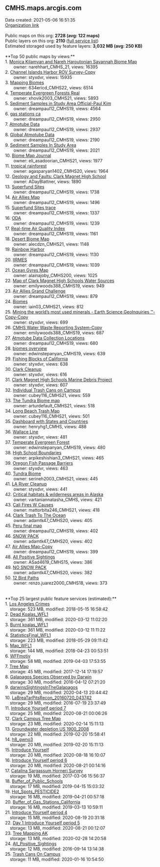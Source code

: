 <h2>CMHS.maps.arcgis.com</h2> Data created: 2021-05-06 16:51:35 <br /><a target='new' href='https://CMHS.maps.arcgis.com'>Organization link</a><br /><br />Public maps on this org: <b>2728 (avg: 122 maps)</b><br />Public layers on this org: <b>2110 </b>(<a target='new' href='https://services.arcgis.com/DEoxb4q3EJppiDKC/ArcGIS/rest/services'>full service list</a>)<br />Estimated storaged used by feature layers: <b>3,032 MB (avg: 250 KB)</b><br /><br />**Top 50 public maps by views:**<br />  1. <a target='new' href='https://www.arcgis.com/home/item.html?id=33ab029a0e31413abf55694e14249de4'>Monica Kilamyan and Nareh Haroutonian Savannah Biome Map</a> <br />  &nbsp;&nbsp;&nbsp;&nbsp; &nbsp;&nbsp;owner: narehhart_CMHS_21, views: 16395<br />  2. <a target='new' href='https://www.arcgis.com/home/item.html?id=807a9db950be48f49efaef4a4fee7f0c'>Channel Islands Harbor ROV Survey-Copy</a> <br />  &nbsp;&nbsp;&nbsp;&nbsp; &nbsp;&nbsp;owner: styxdvr, views: 15935<br />  3. <a target='new' href='https://www.arcgis.com/home/item.html?id=2574912dcd1a404a8897cf455543990c'>Mapping Biomes</a> <br />  &nbsp;&nbsp;&nbsp;&nbsp; &nbsp;&nbsp;owner: 634ericd_CMHS22, views: 6514<br />  4. <a target='new' href='https://www.arcgis.com/home/item.html?id=81a77615634242a394f81bdfcbdb51af'>Temperate Evergreen Forests Real</a> <br />  &nbsp;&nbsp;&nbsp;&nbsp; &nbsp;&nbsp;owner: xhovik2003_CMHS21, views: 5893<br />  5. <a target='new' href='https://www.arcgis.com/home/item.html?id=39380fbaf18a4523a59b2993fa3add66'>Sediment Samples in Study Area Official-Paul Kim</a> <br />  &nbsp;&nbsp;&nbsp;&nbsp; &nbsp;&nbsp;owner: dreampaul12_CMHS19, views: 4564<br />  6. <a target='new' href='https://www.arcgis.com/home/item.html?id=c5f2b071030042768390cb53556c1f5d'>gas stations ca</a> <br />  &nbsp;&nbsp;&nbsp;&nbsp; &nbsp;&nbsp;owner: dreampaul12_CMHS19, views: 2950<br />  7. <a target='new' href='https://www.arcgis.com/home/item.html?id=d6700a85809a42cab3f173691ab025da'>Atmotube Data</a> <br />  &nbsp;&nbsp;&nbsp;&nbsp; &nbsp;&nbsp;owner: dreampaul12_CMHS19, views: 2937<br />  8. <a target='new' href='https://www.arcgis.com/home/item.html?id=b9c2adc0fa77446696d430b1588ba9d2'>Global Atmotube Data</a> <br />  &nbsp;&nbsp;&nbsp;&nbsp; &nbsp;&nbsp;owner: dreampaul12_CMHS19, views: 2190<br />  9. <a target='new' href='https://www.arcgis.com/home/item.html?id=9e289ec32e054172a39df995a79a828f'>Sediment Samples In Study Area</a> <br />  &nbsp;&nbsp;&nbsp;&nbsp; &nbsp;&nbsp;owner: dreampaul12_CMHS19, views: 2021<br />  10. <a target='new' href='https://www.arcgis.com/home/item.html?id=26459b49d28b4a2886ea3802a1c07f87'>Biome Map Journal</a> <br />  &nbsp;&nbsp;&nbsp;&nbsp; &nbsp;&nbsp;owner: eli_asadoorian_CMHS21, views: 1977<br />  11. <a target='new' href='https://www.arcgis.com/home/item.html?id=e65f105b3e21441cb9d68df0c4f157ac'>tropical rainforest</a> <br />  &nbsp;&nbsp;&nbsp;&nbsp; &nbsp;&nbsp;owner: agasparyan1402_CMHS20, views: 1964<br />  12. <a target='new' href='https://www.arcgis.com/home/item.html?id=fb7f3edcd31f420fb36375cdd380758a'>Geology and Faults: Clark Magnet High School</a> <br />  &nbsp;&nbsp;&nbsp;&nbsp; &nbsp;&nbsp;owner: ADayBlattner, views: 1890<br />  13. <a target='new' href='https://www.arcgis.com/home/item.html?id=82bed07408d44fc69943a0739e0c2be0'>Superfund Sites</a> <br />  &nbsp;&nbsp;&nbsp;&nbsp; &nbsp;&nbsp;owner: dreampaul12_CMHS19, views: 1738<br />  14. <a target='new' href='https://www.arcgis.com/home/item.html?id=749aa82161d94312a48d1e4e839e1e72'>Air Allies Map</a> <br />  &nbsp;&nbsp;&nbsp;&nbsp; &nbsp;&nbsp;owner: dreampaul12_CMHS19, views: 1496<br />  15. <a target='new' href='https://www.arcgis.com/home/item.html?id=d11590a47e164a21a26bb4378b6454df'>Superfund Sites trace</a> <br />  &nbsp;&nbsp;&nbsp;&nbsp; &nbsp;&nbsp;owner: dreampaul12_CMHS19, views: 1337<br />  16. <a target='new' href='https://www.arcgis.com/home/item.html?id=b93b0ea04c804585b23c93f6c255c7e0'>ODA</a> <br />  &nbsp;&nbsp;&nbsp;&nbsp; &nbsp;&nbsp;owner: dreampaul12_CMHS19, views: 1239<br />  17. <a target='new' href='https://www.arcgis.com/home/item.html?id=44d971367cda4b63b04d9012842928af'>Real-time Air Quality Index</a> <br />  &nbsp;&nbsp;&nbsp;&nbsp; &nbsp;&nbsp;owner: dreampaul12_CMHS19, views: 1161<br />  18. <a target='new' href='https://www.arcgis.com/home/item.html?id=1ffadb1145a7479a8884b5e3a630eda5'>Desert Biome Map</a> <br />  &nbsp;&nbsp;&nbsp;&nbsp; &nbsp;&nbsp;owner: alecdzn_CMHS21, views: 1148<br />  19. <a target='new' href='https://www.arcgis.com/home/item.html?id=da466b10b3d44b2397e6bd7327de3c9f'>Rainbow Harbor</a> <br />  &nbsp;&nbsp;&nbsp;&nbsp; &nbsp;&nbsp;owner: dreampaul12_CMHS19, views: 1130<br />  20. <a target='new' href='https://www.arcgis.com/home/item.html?id=8b8f81da0038467583c1648c2bc852d7'>IIRMES</a> <br />  &nbsp;&nbsp;&nbsp;&nbsp; &nbsp;&nbsp;owner: dreampaul12_CMHS19, views: 1039<br />  21. <a target='new' href='https://www.arcgis.com/home/item.html?id=2a16d308df134f228e59642db54eef36'>Ocean Gyres Map</a> <br />  &nbsp;&nbsp;&nbsp;&nbsp; &nbsp;&nbsp;owner: alainajoby_CMHS200, views: 1025<br />  22. <a target='new' href='https://www.arcgis.com/home/item.html?id=f8d631abebf04cbaab82f4b57e8a0b19'>Map of Clark Magnet High Schools Water Sources</a> <br />  &nbsp;&nbsp;&nbsp;&nbsp; &nbsp;&nbsp;owner: emilywoods388_CMHS19, views: 949<br />  23. <a target='new' href='https://www.arcgis.com/home/item.html?id=72564e04526b46b0b2542d7f30b040a5'>Air Allies Grand Challenge</a> <br />  &nbsp;&nbsp;&nbsp;&nbsp; &nbsp;&nbsp;owner: dreampaul12_CMHS19, views: 879<br />  24. <a target='new' href='https://www.arcgis.com/home/item.html?id=5486548e51e24dbea0096a3596c67609'> Biomes</a> <br />  &nbsp;&nbsp;&nbsp;&nbsp; &nbsp;&nbsp;owner: iain03_CMHS21, views: 812<br />  25. <a target='new' href='https://www.arcgis.com/home/item.html?id=7106f127423b42eaa4edecb8f35405d5'>Mining the world’s most used minerals - Earth Science GeoInquiries ™-Copy-Copy</a> <br />  &nbsp;&nbsp;&nbsp;&nbsp; &nbsp;&nbsp;owner: styxdvr, views: 699<br />  26. <a target='new' href='https://www.arcgis.com/home/item.html?id=7f55e02b115f4e5d8d93c76d61606597'>CMHS Water Waste Reporting System-Copy</a> <br />  &nbsp;&nbsp;&nbsp;&nbsp; &nbsp;&nbsp;owner: emilywoods388_CMHS19, views: 687<br />  27. <a target='new' href='https://www.arcgis.com/home/item.html?id=37240d5e03504b54add71031c2d14451'>Atmotube Data Collection Locations</a> <br />  &nbsp;&nbsp;&nbsp;&nbsp; &nbsp;&nbsp;owner: dreampaul12_CMHS19, views: 680<br />  28. <a target='new' href='https://www.arcgis.com/home/item.html?id=5c8c47d3ec7b46a6aa311f31738a4f49'>biomes overview</a> <br />  &nbsp;&nbsp;&nbsp;&nbsp; &nbsp;&nbsp;owner: edwinstepanyan_CMHS19, views: 639<br />  29. <a target='new' href='https://www.arcgis.com/home/item.html?id=9d684f57989d42e2aa662f7c229627ff'>Fishing Blocks of California</a> <br />  &nbsp;&nbsp;&nbsp;&nbsp; &nbsp;&nbsp;owner: styxdvr, views: 638<br />  30. <a target='new' href='https://www.arcgis.com/home/item.html?id=cd554a41c8b045c3a6a3f2c6b7d1378b'>Clark Cleanup</a> <br />  &nbsp;&nbsp;&nbsp;&nbsp; &nbsp;&nbsp;owner: styxdvr, views: 616<br />  31. <a target='new' href='https://www.arcgis.com/home/item.html?id=df43c449465c4f8c89498a86b68a9f07'>Clark Magnet High Schools Marine Debris Project</a> <br />  &nbsp;&nbsp;&nbsp;&nbsp; &nbsp;&nbsp;owner: styxdvr, views: 607<br />  32. <a target='new' href='https://www.arcgis.com/home/item.html?id=1f6232aacacc44cfb9cbeb9ff156d1ed'>Individual Trash Cans on Campus</a> <br />  &nbsp;&nbsp;&nbsp;&nbsp; &nbsp;&nbsp;owner: cubey116_CMHS21, views: 559<br />  33. <a target='new' href='https://www.arcgis.com/home/item.html?id=17d41f08e4fd4f8e8161dffe7affb6e3'>The Tundra Biome map</a> <br />  &nbsp;&nbsp;&nbsp;&nbsp; &nbsp;&nbsp;owner: arturdefault_CMHS21, views: 518<br />  34. <a target='new' href='https://www.arcgis.com/home/item.html?id=fbcaf7919bb24546b59e6011b1c72728'>Long Beach Trash Map</a> <br />  &nbsp;&nbsp;&nbsp;&nbsp; &nbsp;&nbsp;owner: cubey116_CMHS21, views: 501<br />  35. <a target='new' href='https://www.arcgis.com/home/item.html?id=fbf16261431149bdbdb74323afc7ab0b'>Dashboard with States and Countries</a> <br />  &nbsp;&nbsp;&nbsp;&nbsp; &nbsp;&nbsp;owner: henryhg1_CMHS, views: 488<br />  36. <a target='new' href='https://www.arcgis.com/home/item.html?id=ee36a6c18cd0424498a7c7dc3df5ee34'>Wallace Line</a> <br />  &nbsp;&nbsp;&nbsp;&nbsp; &nbsp;&nbsp;owner: styxdvr, views: 481<br />  37. <a target='new' href='https://www.arcgis.com/home/item.html?id=b6fbdb1108aa4f7db0dc4f67e6c19c3b'>Temperate Evergreen Forest</a> <br />  &nbsp;&nbsp;&nbsp;&nbsp; &nbsp;&nbsp;owner: edwinstepanyan_CMHS19, views: 480<br />  38. <a target='new' href='https://www.arcgis.com/home/item.html?id=04ac59b521fe4ee8981b3e7c4c0c7bdf'>High School Boundaries</a> <br />  &nbsp;&nbsp;&nbsp;&nbsp; &nbsp;&nbsp;owner: arpikeshishian3_CMHS21, views: 465<br />  39. <a target='new' href='https://www.arcgis.com/home/item.html?id=4daca67cd1bb4dd9a335cff6c34362f0'>Oregon Fish Passage Barriers</a> <br />  &nbsp;&nbsp;&nbsp;&nbsp; &nbsp;&nbsp;owner: styxdvr, views: 463<br />  40. <a target='new' href='https://www.arcgis.com/home/item.html?id=f49b711858eb424c943d85c7987ac579'>Tundra Biome  </a> <br />  &nbsp;&nbsp;&nbsp;&nbsp; &nbsp;&nbsp;owner: serineh2003_CMHS21, views: 445<br />  41. <a target='new' href='https://www.arcgis.com/home/item.html?id=2a305cd9629f46cf90c3093121a25db9'>LA River Cleanup</a> <br />  &nbsp;&nbsp;&nbsp;&nbsp; &nbsp;&nbsp;owner: styxdvr, views: 441<br />  42. <a target='new' href='https://www.arcgis.com/home/item.html?id=fdb9678f43aa4dcc95226e6a0b2923cc'>Critical habitats & wilderness areas in Alaska</a> <br />  &nbsp;&nbsp;&nbsp;&nbsp; &nbsp;&nbsp;owner: vartaniannatasha_CMHS, views: 421<br />  43. <a target='new' href='https://www.arcgis.com/home/item.html?id=cc204ec0c6fc40ccbef8ad5ade93f124'>Cali Fires W Causes</a> <br />  &nbsp;&nbsp;&nbsp;&nbsp; &nbsp;&nbsp;owner: mattorbita246_CMHS21, views: 418<br />  44. <a target='new' href='https://www.arcgis.com/home/item.html?id=5dc1b930f89f46e0b9221d19f07dfc2f'>Clark Trash To The Ocean</a> <br />  &nbsp;&nbsp;&nbsp;&nbsp; &nbsp;&nbsp;owner: adamtk47_CMHS20, views: 405<br />  45. <a target='new' href='https://www.arcgis.com/home/item.html?id=929085481bf54f04827da667eba2770a'>Peru final map</a> <br />  &nbsp;&nbsp;&nbsp;&nbsp; &nbsp;&nbsp;owner: dreampaul12_CMHS19, views: 402<br />  46. <a target='new' href='https://www.arcgis.com/home/item.html?id=ed36ba506f834a7281794612380beccc'>SNOW PACK</a> <br />  &nbsp;&nbsp;&nbsp;&nbsp; &nbsp;&nbsp;owner: adamtk47_CMHS20, views: 402<br />  47. <a target='new' href='https://www.arcgis.com/home/item.html?id=d5c546f3e1b44fe18c07cf07f1f5aa5e'>Air Allies Map-Copy</a> <br />  &nbsp;&nbsp;&nbsp;&nbsp; &nbsp;&nbsp;owner: dreampaul12_CMHS19, views: 399<br />  48. <a target='new' href='https://www.arcgis.com/home/item.html?id=213328d293304014a40478f0c0a5b905'>All Positive Sightings</a> <br />  &nbsp;&nbsp;&nbsp;&nbsp; &nbsp;&nbsp;owner: ASad4619_CMHS15, views: 386<br />  49. <a target='new' href='https://www.arcgis.com/home/item.html?id=123c75def7374a50bf89bf817db48e9c'>NO SNOW PACK</a> <br />  &nbsp;&nbsp;&nbsp;&nbsp; &nbsp;&nbsp;owner: adamtk47_CMHS20, views: 382<br />  50. <a target='new' href='https://www.arcgis.com/home/item.html?id=81d47702dcbc4f84807371e0c113a5e7'>12 Bird Paths</a> <br />  &nbsp;&nbsp;&nbsp;&nbsp; &nbsp;&nbsp;owner: renzo.juarez2000_CMHS18, views: 373<br /><br /><br />**Top 25 largest public feature services (estimated):**<br /> 1. <a target='new' href='https://www.arcgis.com/home/item.html?id=e515555caf3e49bbb99b43d02350aa05'>Los Angeles Crimes</a><br /> &nbsp;&nbsp;&nbsp;&nbsp;storage: 523 MB, modified: 2018-05-15 16:58:42<br /> 2. <a target='new' href='https://www.arcgis.com/home/item.html?id=f66a0a00d90d4dc59632f8cd6ceb19f4'>Dead Koalas_WFL1</a><br /> &nbsp;&nbsp;&nbsp;&nbsp;storage: 361 MB, modified: 2020-03-12 11:02:20<br /> 3. <a target='new' href='https://www.arcgis.com/home/item.html?id=d63e8549d47540228dfde9b9bfd60c69'>Burnt koalas_WFL1</a><br /> &nbsp;&nbsp;&nbsp;&nbsp;storage: 361 MB, modified: 2020-03-12 11:11:22<br /> 4. <a target='new' href='https://www.arcgis.com/home/item.html?id=9abfe2bc5cff4b33ba055c1f9e45946d'>StatisticsFinal_WFL1</a><br /> &nbsp;&nbsp;&nbsp;&nbsp;storage: 223 MB, modified: 2018-05-29 09:11:42<br /> 5. <a target='new' href='https://www.arcgis.com/home/item.html?id=980bb8880a4b4ca6a304f4a9db8d0c49'>Map_WFL1</a><br /> &nbsp;&nbsp;&nbsp;&nbsp;storage: 144 MB, modified: 2018-04-23 00:53:51<br /> 6. <a target='new' href='https://www.arcgis.com/home/item.html?id=85fb19d9d6d849e48f4011d34700a450'>WFFmotiv</a><br /> &nbsp;&nbsp;&nbsp;&nbsp;storage: 58 MB, modified: 2019-04-03 17:53:55<br /> 7. <a target='new' href='https://www.arcgis.com/home/item.html?id=779fa4e37eca40e9ba27de2085328f75'>Tree Map</a><br /> &nbsp;&nbsp;&nbsp;&nbsp;storage: 45 MB, modified: 2017-12-14 17:19:57<br /> 8. <a target='new' href='https://www.arcgis.com/home/item.html?id=6c6e0537fc594ed5820baf6dc881aab3'>Galapagos Species Observed by Darwin</a><br /> &nbsp;&nbsp;&nbsp;&nbsp;storage: 30 MB, modified: 2016-04-12 07:21:20<br /> 9. <a target='new' href='https://www.arcgis.com/home/item.html?id=8346466f5ac243c99bf59cd0b55b6edc'>darwinsSightingsInTheGalapagos</a><br /> &nbsp;&nbsp;&nbsp;&nbsp;storage: 29 MB, modified: 2020-04-13 20:44:42<br /> 10. <a target='new' href='https://www.arcgis.com/home/item.html?id=748de845944f4e17bbdc52de4ba9e22b'>LaBreaTarPitsRecon_20160720_043742</a><br /> &nbsp;&nbsp;&nbsp;&nbsp;storage: 29 MB, modified: 2016-07-19 23:37:49<br /> 11. <a target='new' href='https://www.arcgis.com/home/item.html?id=f4764a7f2a8a4a8ca760bf15b91c6562'>Introduce Yourself  period 7</a><br /> &nbsp;&nbsp;&nbsp;&nbsp;storage: 25 MB, modified: 2020-08-21 00:06:26<br /> 12. <a target='new' href='https://www.arcgis.com/home/item.html?id=3deb44d0adaf4d42806f5209be467852'>Clark Campus Tree Map</a><br /> &nbsp;&nbsp;&nbsp;&nbsp;storage: 23 MB, modified: 2020-02-14 15:11:13<br /> 13. <a target='new' href='https://www.arcgis.com/home/item.html?id=d32fc262efb94436a3eba02f96978e8b'>Groundwater depletion US 1900_2008</a><br /> &nbsp;&nbsp;&nbsp;&nbsp;storage: 22 MB, modified: 2019-02-20 15:58:41<br /> 14. <a target='new' href='https://www.arcgis.com/home/item.html?id=5f912961698b4cad98637f7bf598d1e4'>h8_gwno3</a><br /> &nbsp;&nbsp;&nbsp;&nbsp;storage: 20 MB, modified: 2019-02-20 15:11:13<br /> 15. <a target='new' href='https://www.arcgis.com/home/item.html?id=73f11be2284d4a58860cd74d1eebd6e9'>Introduce Yourself</a><br /> &nbsp;&nbsp;&nbsp;&nbsp;storage: 20 MB, modified: 2020-08-18 16:10:07<br /> 16. <a target='new' href='https://www.arcgis.com/home/item.html?id=503126fc7dad4d508ca392686180bbed'>Introduce Yourself  period 6</a><br /> &nbsp;&nbsp;&nbsp;&nbsp;storage: 20 MB, modified: 2020-08-21 00:14:16<br /> 17. <a target='new' href='https://www.arcgis.com/home/item.html?id=5ec79c0f617447cf8ef9f5ab7d01fe97'>Catalina Sargassum Horneri Survey</a><br /> &nbsp;&nbsp;&nbsp;&nbsp;storage: 19 MB, modified: 2017-03-06 15:56:37<br /> 18. <a target='new' href='https://www.arcgis.com/home/item.html?id=72cf619cabf14626bed1b04d5fc85252'>Buffer_of_Public_Schools</a><br /> &nbsp;&nbsp;&nbsp;&nbsp;storage: 17 MB, modified: 2019-04-15 15:03:32<br /> 19. <a target='new' href='https://www.arcgis.com/home/item.html?id=ad76d6f1b810450d9c0bb1613603a96a'>Hot_Spots_PESTICIDE2</a><br /> &nbsp;&nbsp;&nbsp;&nbsp;storage: 16 MB, modified: 2019-04-21 00:57:18<br /> 20. <a target='new' href='https://www.arcgis.com/home/item.html?id=dd60497a532d4763bbec305de012d52b'>Buffer_of_Gas_Stations_California</a><br /> &nbsp;&nbsp;&nbsp;&nbsp;storage: 16 MB, modified: 2019-03-13 10:59:11<br /> 21. <a target='new' href='https://www.arcgis.com/home/item.html?id=5ecd6047d4e045088be458f7d6b99b87'>Introduce Yourself  period 4</a><br /> &nbsp;&nbsp;&nbsp;&nbsp;storage: 15 MB, modified: 2020-08-19 20:31:18<br /> 22. <a target='new' href='https://www.arcgis.com/home/item.html?id=441f2312fe3f43feb55bc186fd4425b8'>Day 1 Introduce Yourself  period 5</a><br /> &nbsp;&nbsp;&nbsp;&nbsp;storage: 13 MB, modified: 2020-08-21 00:12:07<br /> 23. <a target='new' href='https://www.arcgis.com/home/item.html?id=4e451ff0ab724045b3b820720d9d47b3'>Tree Mapping AK</a><br /> &nbsp;&nbsp;&nbsp;&nbsp;storage: 13 MB, modified: 2020-02-28 14:20:58<br /> 24. <a target='new' href='https://www.arcgis.com/home/item.html?id=6d68067f689f4286ac1bc165bdb660ec'>All_Positive_Sightings</a><br /> &nbsp;&nbsp;&nbsp;&nbsp;storage: 12 MB, modified: 2016-09-14 13:14:38<br /> 25. <a target='new' href='https://www.arcgis.com/home/item.html?id=841b4806db704edcb47c3e8a52d50f86'>Trash Cans On Campus</a><br /> &nbsp;&nbsp;&nbsp;&nbsp;storage: 11 MB, modified: 2020-01-16 10:54:50<br />
